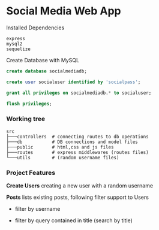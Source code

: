# Social Media Web App

Installed Dependencies
```shell
express
mysql2
sequelize
```

Create Database with MySQL
```sql
create database socialmediadb;

create user socialuser identified by 'socialpass';

grant all privileges on socialmediadb.* to socialuser;

flush privileges;
```

### Working tree

```
src
├───controllers  # connecting routes to db operations
├───db           # DB connections and model files
├───public       # html,css and js files
├───routes       # express middlewares (routes files)
└───utils        # (random username files)
```

### Project Features

**Create Users**
 creating a new user with a random username

 **Posts**
 lists existing posts, following filter support to Users

 - filter by username

 - filter by query contained in title (search by title)